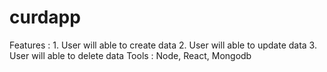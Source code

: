 # curdapp
Features : 1. User will able to create data  2. User will able to update data  3. User will able to delete data  Tools : Node, React, Mongodb
